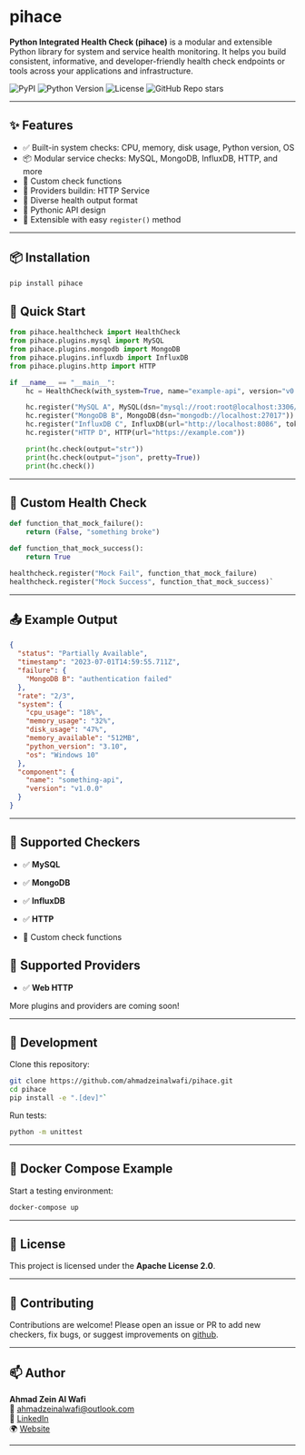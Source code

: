 # pihace

**Python Integrated Health Check (pihace)** is a modular and extensible Python library for system and service health monitoring. It helps you build consistent, informative, and developer-friendly health check endpoints or tools across your applications and infrastructure.

![PyPI](https://img.shields.io/pypi/v/pihace)
![Python Version](https://img.shields.io/pypi/pyversions/pihace)
![License](https://img.shields.io/pypi/l/pihace)
![GitHub Repo stars](https://img.shields.io/github/stars/ahmadzeinalwafi/pihace)

---

## ✨ Features

- ✅ Built-in system checks: CPU, memory, disk usage, Python version, OS
- 📦 Modular service checks: MySQL, MongoDB, InfluxDB, HTTP, and more
- 🧩 Custom check functions
- 📧 Providers buildin: HTTP Service
- 🧾 Diverse health output format
- 🐍 Pythonic API design
- 🔧 Extensible with easy `register()` method

---

## 📦 Installation

```bash
pip install pihace
```

🚀 Quick Start
--------------

```python
from pihace.healthcheck import HealthCheck
from pihace.plugins.mysql import MySQL
from pihace.plugins.mongodb import MongoDB
from pihace.plugins.influxdb import InfluxDB
from pihace.plugins.http import HTTP

if __name__ == "__main__":
    hc = HealthCheck(with_system=True, name="example-api", version="v0.1.0")

    hc.register("MySQL A", MySQL(dsn="mysql://root:root@localhost:3306/testdb"), timeout=5, retries=2)
    hc.register("MongoDB B", MongoDB(dsn="mongodb://localhost:27017"))
    hc.register("InfluxDB C", InfluxDB(url="http://localhost:8086", token="admintoken", org="myorg"))
    hc.register("HTTP D", HTTP(url="https://example.com"))

    print(hc.check(output="str"))
    print(hc.check(output="json", pretty=True))
    print(hc.check())
```

* * * * *

🧪 Custom Health Check
----------------------

```python
def function_that_mock_failure():
    return (False, "something broke")

def function_that_mock_success():
    return True

healthcheck.register("Mock Fail", function_that_mock_failure)
healthcheck.register("Mock Success", function_that_mock_success)`
```
* * * * *

📤 Example Output
-----------------

```json
{
  "status": "Partially Available",
  "timestamp": "2023-07-01T14:59:55.711Z",
  "failure": {
    "MongoDB B": "authentication failed"
  },
  "rate": "2/3",
  "system": {
    "cpu_usage": "18%",
    "memory_usage": "32%",
    "disk_usage": "47%",
    "memory_available": "512MB",
    "python_version": "3.10",
    "os": "Windows 10"
  },
  "component": {
    "name": "something-api",
    "version": "v1.0.0"
  }
}
```

* * * * *

🔌 Supported Checkers
---------------------

-   ✅ **MySQL**

-   ✅ **MongoDB**

-   ✅ **InfluxDB**

-   ✅ **HTTP**

-   🧩 Custom check functions

🔌 Supported Providers
---------------------

-   ✅ **Web HTTP**

More plugins and providers are coming soon!

* * * * *

🧰 Development
--------------

Clone this repository:

```bash
git clone https://github.com/ahmadzeinalwafi/pihace.git
cd pihace
pip install -e ".[dev]"`
```
Run tests:

``` bash
python -m unittest
```

* * * * *

🐳 Docker Compose Example
-------------------------

Start a testing environment:

```bash
docker-compose up
```

* * * * *

📜 License
----------

This project is licensed under the **Apache License 2.0**.

* * * * *

🤝 Contributing
---------------

Contributions are welcome! Please open an issue or PR to add new checkers, fix bugs, or suggest improvements on [github](https://github.com/ahmadzeinalwafi/pihace/issues).

* * * * *

📫 Author
---------

**Ahmad Zein Al Wafi**\
📧 ahmadzeinalwafi@outlook.com\
🔗 [LinkedIn](https://linkedin.com/in/ahmad-zein-al-wafi)\
🌍 [Website](https://ahmadzeinalwafi.my.id)

* * * * *